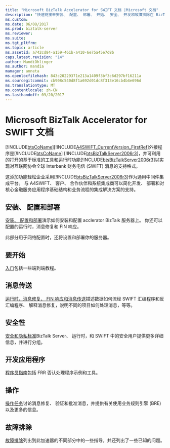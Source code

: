 ```yaml
---
title: "Microsoft BizTalk Accelerator for SWIFT 文档 |Microsoft 文档"
description: "快速链接来安装、 配置、 部署、 开始、 安全、 开发和故障排除在 BizTalk Server SWIFT 快捷键"
ms.custom: 
ms.date: 06/08/2017
ms.prod: biztalk-server
ms.reviewer: 
ms.suite: 
ms.tgt_pltfrm: 
ms.topic: article
ms.assetid: a742cd84-a159-461b-a410-6e75a45e7d8b
caps.latest.revision: "14"
author: MandiOhlinger
ms.author: mandia
manager: anneta
ms.openlocfilehash: 843c20229371e213a1409f3bf3c6d297bf16211a
ms.sourcegitcommit: cb908c540d8f1a692d01dc8f313e16cb4b4e696d
ms.translationtype: MT
ms.contentlocale: zh-CN
ms.lasthandoff: 09/20/2017
---
```

# <a name="microsoft-biztalk-accelerator-for-swift-documentation"></a>Microsoft BizTalk Accelerator for SWIFT 文档
[!INCLUDE[btsCoName](../../includes/btsconame-md.md)][!INCLUDE[A4SWIFT_CurrentVersion_FirstRef](../../includes/a4swift-currentversion-firstref-md.md)]外接程序是[!INCLUDE[btsCoName](../../includes/btsconame-md.md)] [!INCLUDE[btsBizTalkServer2006r3](../../includes/btsbiztalkserver2006r3-md.md)]，并可利用的打开的基于标准的工具和运行时功能[!INCLUDE[btsBizTalkServer2006r3](../../includes/btsbiztalkserver2006r3-md.md)]以实现对互联网协会全球 Interbank 财务电信 (SWIFT) 消息的支持格式。  
  
 这添加功能轻松企业采用[!INCLUDE[btsBizTalkServer2006r3](../../includes/btsbiztalkserver2006r3-md.md)]作为通用中间件集成平台。 与 A4SWIFT、 客户、 合作伙伴和系统集成商可以简化开发、 部署和对核心金融服务应用程序基础结构和业务流程的集成解决方案的支持。  

## <a name="install-configure-and-deploy"></a>安装、 配置和部署
[安装、 配置和部署](../../adapters-and-accelerators/accelerator-swift/install-configure-and-deploy-the-biztalk-accelerator-for-swift.md)演示如何安装和配置 acclerator BizTalk 服务器上。 你还可以配置的运行时，消息修复和 FIN 响应。 

此部分用于网络配置时，还将设置和部署你的服务器。 

## <a name="get-started"></a>要开始
[入门](../../adapters-and-accelerators/accelerator-swift/getting-started-with-biztalk-accelerator-for-swift.md)包括一些端到端教程。  

## <a name="messaging"></a>消息传送  
[运行时，消息修复、 FIN 响应和消息传送](../../adapters-and-accelerators/accelerator-swift/runtime-message-repair-fin-response-and-messaging.md)描述数据如何流经 SWIFT 汇编程序和反汇编程序、 解释消息修复，说明不同的项目如何处理消息，等等。 

## <a name="security"></a>安全性  
[安全和隐私标准](../../adapters-and-accelerators/accelerator-swift/security-and-privacy-standards.md)BizTalk Server、 运行时，和 SWIFT 中的安全用户提供更多详细信息，并进行分组。 

## <a name="developing-apps"></a>开发应用程序  
[程序员指南](../../adapters-and-accelerators/accelerator-swift/programmers-guide-frr-nak-sample-and-tools.md)包括 FRR 否认处理程序示例和工具。

## <a name="operations"></a>操作  
[操作任务](../../adapters-and-accelerators/accelerator-swift/operational-tasks.md)讨论消息修复、 验证和批准消息，并提供有关使用业务规则引擎 (BRE) 以及更多的信息。 

## <a name="troubleshoot"></a>故障排除  
[故障排除](../../adapters-and-accelerators/accelerator-swift/troubleshooting-and-known-issues.md)列出到此加速器的不同部分中的一些指导，并还列出了一些已知的问题。
